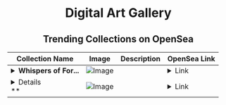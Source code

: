 <div align="center">

# Digital Art Gallery

## Trending Collections on OpenSea

| Collection Name                       | Image                                                                                     | Description                       | OpenSea Link                                                                                          |
|---------------------------------------|-------------------------------------------------------------------------------------------|-----------------------------------|--------------------------------------------------------------------------------------------------------|
| **<details><summary>Whispers of For...</summary>Whispers of Forgotten Time</details>** | ![Image](https://i.seadn.io/s/raw/files/0429bc72e5675de74d4ab697c7aaceba.webp?w=500&auto=format?w=200&auto=format) |  | <details><summary>Link</summary>[Whispers of Forgotten Time](https://opensea.io/collection/whispers-of-forgotten-time)</details> |
| **<details><summary>* 5O,OOO USD FO...</summary>* 5O,OOO USD FOR FREE</details>** | ![Image](https://i.seadn.io/s/raw/files/837ffbe52b4bb7a8f3432214607ab773.png?w=500&auto=format?w=200&auto=format) |  | <details><summary>Link</summary>[* 5O,OOO USD FOR FREE](https://opensea.io/collection/5o-ooo-usd-for-free-4304)</details> |

</div>